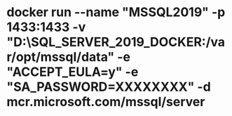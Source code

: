 # docker run  --name "MSSQL2019"  -p 1433:1433 -v "D:\SQL_SERVER_2019_DOCKER:/var/opt/mssql/data"  -e "ACCEPT_EULA=y" -e "SA_PASSWORD=XXXXXXXX" -d mcr.microsoft.com/mssql/server
